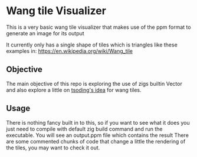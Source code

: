 # Wang tile Visualizer

This is a very basic wang tile visualizer that makes use of the ppm format to generate an image for its output

It currently only has a single shape of tiles which is triangles like these examples in: https://en.wikipedia.org/wiki/Wang_tile

## Objective 

The main objective of this repo is exploring the use of zigs builtin Vector and also explore a little on [tsoding's idea](https://www.youtube.com/watch?v=IGTuv_KKLFs&list=PLpM-Dvs8t0VYgJXZyQzWjfYUm3MxcvqR0) for wang tiles.

## Usage 

There is nothing fancy built in to this, so if you want to see what it does you just need to compile with default zig build command and run the executable. You will see an output.ppm file which contains the result
There are some commented chunks of code that change a little the rendering of the tiles, you may want to check it out.



